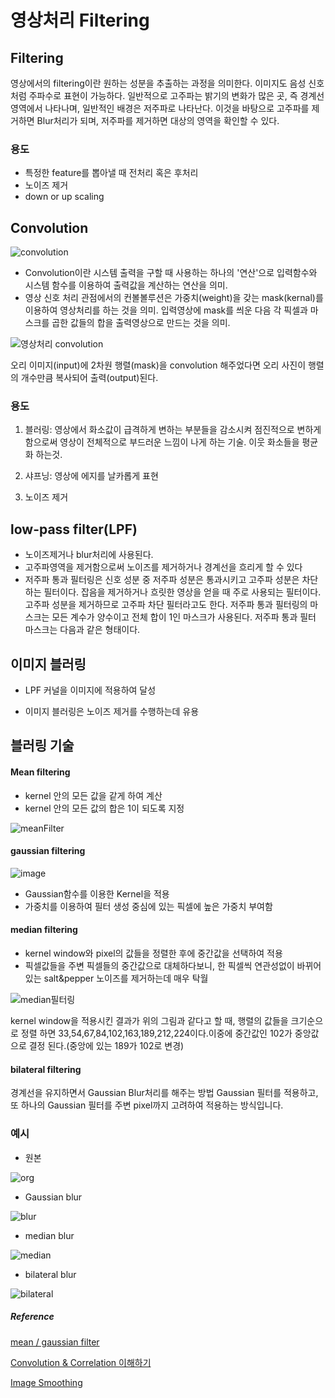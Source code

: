 # 영상처리 Filtering

## Filtering

영상에서의 filtering이란 원하는 성분을 추출하는 과정을 의미한다.
이미지도 음성 신호처럼 주파수로 표현이 가능하다.
일반적으로 고주파는 밝기의 변화가 많은 곳, 즉 경계선 영역에서 나타나며, 일반적인 배경은 저주파로 나타난다. 이것을 바탕으로 고주파를 제거하면 Blur처리가 되며, 저주파를 제거하면 대상의 영역을 확인할 수 있다.

### 용도

- 특정한 feature를 뽑아낼 때 전처리 혹은 후처리
- 노이즈 제거
- down or up scaling
 
## Convolution

![convolution](https://user-images.githubusercontent.com/43839951/84584138-d77fc580-ae3b-11ea-9bdd-d1ca2107e4bb.JPG)

- Convolution이란 시스템 출력을 구할 때 사용하는 하나의 '연산'으로 입력함수와 시스템 함수를 이용하여 출력값을 계산하는 연산을 의미.
- 영상 신호 처리 관점에서의 컨볼볼루션은
가중치(weight)을 갖는 mask(kernal)를 이용하여 영상처리를 하는 것을 의미. 입력영상에 mask를 씌운 다음 각 픽셀과 마스크를 곱한 값들의 합을 출력영상으로 만드는 것을 의미.

![영상처리 convolution](https://user-images.githubusercontent.com/43839951/84584032-b36fb480-ae3a-11ea-9884-ab445ae4d97a.JPG)


오리 이미지(input)에 2차원 행렬(mask)을 convolution 해주었다면 오리 사진이 행렬의
개수만큼 복사되어 출력(output)된다.

### 용도 

1. 블러링: 영상에서 화소값이 급격하게 변하는 부분들을 감소시켜 점진적으로 변하게 함으로써 영상이 전체적으로 부드러운 느낌이 나게 하는 기술. 이웃 화소들을 평균화 하는것. 


2. 샤프닝: 영상에 에지를 날카롭게 표현


3. 노이즈 제거
## low-pass filter(LPF)

- 노이즈제거나 blur처리에 사용된다.
- 고주파영역을 제거함으로써 노이즈를 제거하거나 경계선을 흐리게 할 수 있다
- 저주파 통과 필터링은 신호 성분 중 저주파 성분은 통과시키고 고주파 성분은 차단하는 필터이다. 잡음을 제거하거나 흐릿한 영상을 얻을 때 주로 사용되는 필터이다. 고주파 성분을 제거하므로 고주파 차단 필터라고도 한다. 저주파 통과 필터링의 마스크는 모든 계수가 양수이고 전체 합이 1인 마스크가 사용된다. 저주파 통과 필터 마스크는 다음과 같은 형태이다.

## 이미지 블러링 

- LPF 커널을 이미지에 적용하여 달성

- 이미지 블러링은 노이즈 제거를 수행하는데 유용

## 블러링 기술

#### Mean filtering

- kernel 안의 모든 값을 같게 하여 계산
- kernel 안의 모든 값의 합은 1이 되도록 지정


![meanFilter](https://user-images.githubusercontent.com/43839951/84584041-ddc17200-ae3a-11ea-9e68-b8a2f78ec9c0.JPG)

#### gaussian filtering

![image](https://user-images.githubusercontent.com/43839951/84584581-1f551b80-ae41-11ea-9951-95c88811ebd1.png)
- Gaussian함수를 이용한 Kernel을 적용 
- 가중치를 이용하여 필터 생성 중심에 있는 픽셀에 높은 가중치 부여함

#### median filtering


- kernel window와 pixel의 값들을 정렬한 후에 중간값을 선택하여 적용
- 픽셀값들을 주변 픽셀들의 중간값으로 대체하다보니, 한 픽셀씩 연관성없이 바뀌어 있는 salt&pepper 노이즈를 제거하는데 매우 탁월
  
  
  


![median필터링](https://user-images.githubusercontent.com/43839951/84584050-f16cd880-ae3a-11ea-93db-d46c92021956.JPG)

kernel window을 적용시킨 결과가 위의 그림과 같다고  할 때, 행렬의 값들을
크기순으로 정렬 하면 33,54,67,84,102,163,189,212,224이다.이중에 중간값인 102가 중앙값으로 결정 된다.(중앙에 있는 189가 102로 변경)

#### bilateral filtering

 경계선을 유지하면서 Gaussian Blur처리를 해주는 방법
 Gaussian 필터를 적용하고, 또 하나의 Gaussian 필터를 주변 pixel까지 고려하여 적용하는 방식입니다.

 ### 예시

- 원본

![org](https://user-images.githubusercontent.com/43839951/84584195-31808b00-ae3c-11ea-9717-be83369e41cd.JPG)

- Gaussian blur

![blur](https://user-images.githubusercontent.com/43839951/84584204-4f4df000-ae3c-11ea-990f-ad96fd5c8bef.JPG)


- median blur


![median](https://user-images.githubusercontent.com/43839951/84584216-68ef3780-ae3c-11ea-85eb-17c140eccc7e.JPG)

- bilateral blur

![bilateral](https://user-images.githubusercontent.com/43839951/84584221-77d5ea00-ae3c-11ea-85c8-5abd5416c65e.JPG)

##### Reference

[mean / gaussian filter](https://preventionyun.tistory.com/31)

[Convolution & Correlation 이해하기](https://www.popit.kr/%EB%94%AE%EB%9F%AC%EB%8B%9D%EC%98%81%EC%83%81%EC%B2%98%EB%A6%AC-convolution-correlation-%EC%9D%B4%ED%95%B4%ED%95%98%EA%B8%B0/)

[Image Smoothing](https://opencv-python.readthedocs.io/en/latest/doc/11.imageSmoothing/imageSmoothing.html)
